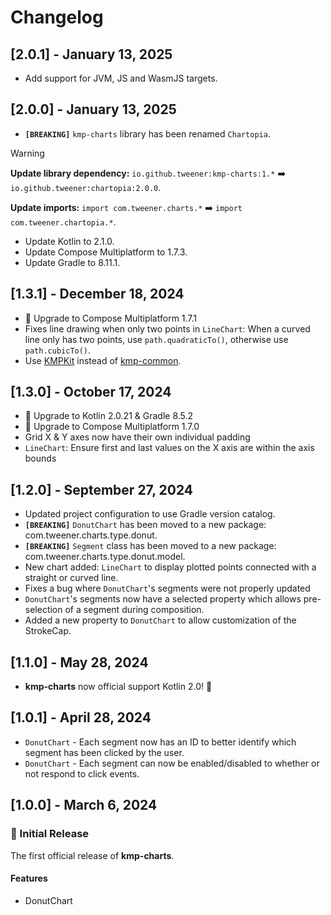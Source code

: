 # Changelog

## [2.0.1] - January 13, 2025
- Add support for JVM, JS and WasmJS targets.

## [2.0.0] - January 13, 2025
- **`[BREAKING]`** `kmp-charts` library has been renamed `Chartopia`.
> [!WARNING]
> **Update library dependency:** `io.github.tweener:kmp-charts:1.*` ➡️ `io.github.tweener:chartopia:2.0.0`.
> 
> **Update imports:** `import com.tweener.charts.*` ➡️ `import com.tweener.chartopia.*`.
- Update Kotlin to 2.1.0.
- Update Compose Multiplatform to 1.7.3.
- Update Gradle to 8.11.1.

## [1.3.1] - December 18, 2024
- 🚀 Upgrade to Compose Multiplatform 1.7.1
- Fixes line drawing when only two points in `LineChart`: When a curved line only has two points, use `path.quadraticTo()`, otherwise use `path.cubicTo()`.
- Use [KMPKit](https://github.com/Tweener/KMPKit) instead of [kmp-common](https://github.com/Tweener/kmp-bom/tree/main/kmp-common).

## [1.3.0] - October 17, 2024
- 🚀 Upgrade to Kotlin 2.0.21 & Gradle 8.5.2
- 🚀 Upgrade to Compose Multiplatform 1.7.0
- Grid X & Y axes now have their own individual padding
- `LineChart`: Ensure first and last values on the X axis are within the axis bounds

## [1.2.0] - September 27, 2024
- Updated project configuration to use Gradle version catalog.
- **`[BREAKING]`** `DonutChart` has been moved to a new package: com.tweener.charts.type.donut.
- **`[BREAKING]`** `Segment` class has been moved to a new package: com.tweener.charts.type.donut.model.
- New chart added: `LineChart` to display plotted points connected with a straight or curved line.
- Fixes a bug where `DonutChart`'s segments were not properly updated
- `DonutChart`'s segments now have a selected property which allows pre-selection of a segment during composition.
- Added a new property to `DonutChart` to allow customization of the StrokeCap.

## [1.1.0] - May 28, 2024
- **kmp-charts** now official support Kotlin 2.0! 🎉

## [1.0.1] - April 28, 2024
- `DonutChart` - Each segment now has an ID to better identify which segment has been clicked by the user.
- `DonutChart` - Each segment can now be enabled/disabled to whether or not respond to click events.

## [1.0.0] - March 6, 2024

### 🚀 Initial Release

The first official release of **kmp-charts**.

#### Features
  - DonutChart
